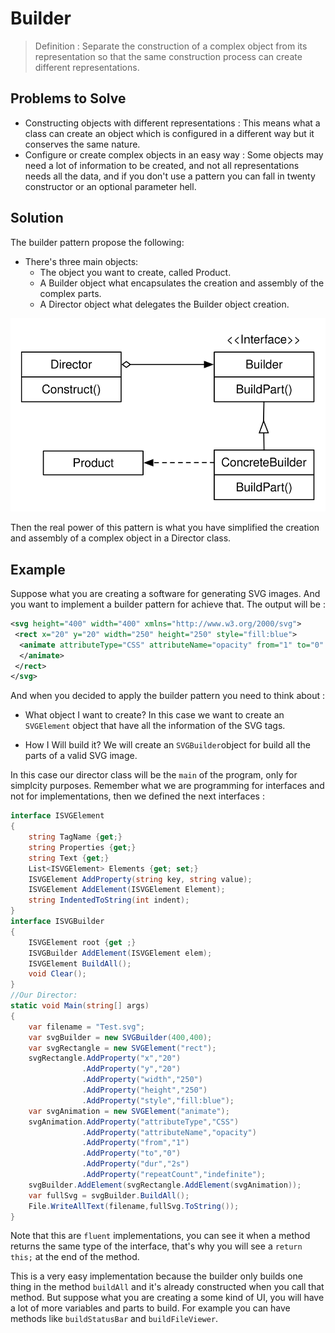# Builder

> Definition :  Separate the construction of a complex object from its representation so that the same construction process can create different representations.

## Problems to Solve

- Constructing objects with different representations : This means what a class can create an object which is configured in a different way but it conserves the same nature.
- Configure or create complex objects in an easy way : Some objects may need a lot of information to be created, and not all representations needs all the data, and if you don't use a pattern you can fall in twenty constructor or an optional parameter hell.

## Solution

The builder pattern propose the following:

- There's three main objects:
  - The object you want to create, called Product.
  - A Builder object what encapsulates the creation and assembly of the complex parts.
  - A Director object what delegates the Builder object creation.

![alt text](https://raw.githubusercontent.com/fernandosoto138/Design-Patterns-Journal/master/2.1%20Builder/BuilderUML.svg)

Then the real power of this pattern is what you have simplified the creation and assembly of a complex object in a Director class.

## Example

Suppose what you are creating a software for generating SVG images. And you want to implement a builder pattern for achieve that. The output will be :

```xml
<svg height="400" width="400" xmlns="http://www.w3.org/2000/svg">
 <rect x="20" y="20" width="250" height="250" style="fill:blue">
  <animate attributeType="CSS" attributeName="opacity" from="1" to="0" dur="2s" repeatCount="indefinite">
  </animate>
 </rect>
</svg>
```

And when you decided to apply the builder pattern you need to think about : 

- What object I want to create? In this case we want to create an `SVGElement` object that have all the information of the SVG tags.

- How I Will build it? We will create an `SVGBuilder`object for build all the parts of a valid SVG image.

In this case our director class will be the `main` of the program, only for simplcity purposes. Remember what we are programming for interfaces and not for implementations, then we defined the next interfaces :


```C#
interface ISVGElement
{
    string TagName {get;}
    string Properties {get;}
    string Text {get;}
    List<ISVGElement> Elements {get; set;}
    ISVGElement AddProperty(string key, string value);
    ISVGElement AddElement(ISVGElement Element);
    string IndentedToString(int indent);
}
interface ISVGBuilder
{
    ISVGElement root {get ;}
    ISVGBuilder AddElement(ISVGElement elem);
    ISVGElement BuildAll();
    void Clear();
}
//Our Director: 
static void Main(string[] args)
{
    var filename = "Test.svg";
    var svgBuilder = new SVGBuilder(400,400);
    var svgRectangle = new SVGElement("rect");
    svgRectangle.AddProperty("x","20")
                .AddProperty("y","20")
                .AddProperty("width","250")
                .AddProperty("height","250")
                .AddProperty("style","fill:blue");
    var svgAnimation = new SVGElement("animate");
    svgAnimation.AddProperty("attributeType","CSS")
                .AddProperty("attributeName","opacity")
                .AddProperty("from","1")
                .AddProperty("to","0")
                .AddProperty("dur","2s")
                .AddProperty("repeatCount","indefinite");
    svgBuilder.AddElement(svgRectangle.AddElement(svgAnimation));
    var fullSvg = svgBuilder.BuildAll();
    File.WriteAllText(filename,fullSvg.ToString());
}
```

Note that this are `fluent` implementations, you can see it when a method returns the same type of the interface, that's why you will see a `return this;` at the end of the method.

This is a very easy implementation because the builder only builds one thing in the method `buildAll` and it's already constructed when you call that method. But suppose what you are creating a some kind of UI, you will have a lot of more variables and parts to build. For example you can have methods like `buildStatusBar` and `buildFileViewer`.
